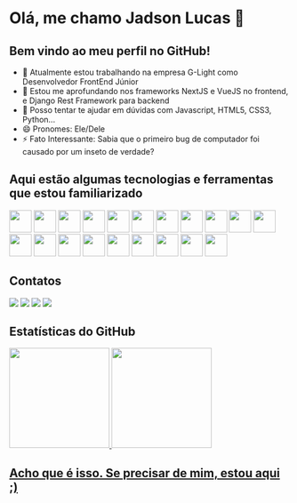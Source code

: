 # Olá, me chamo Jadson Lucas 👋
## Bem vindo ao meu perfil no GitHub!

<!--
**LucaasSouza/LucaasSouza** is a ✨ _special_ ✨ repository because its `README.md` (this file) appears on your GitHub profile.

Here are some ideas to get you started:

- 👯 I’m looking to collaborate on ...
- 🤔 I’m looking for help with ...
- 📫 How to reach me: ...
-->

- 🔭 Atualmente estou trabalhando na empresa G-Light como Desenvolvedor FrontEnd Júnior
- 🌱 Estou me aprofundando nos frameworks NextJS e VueJS no frontend, e Django Rest Framework para backend
- 💬 Posso tentar te ajudar em dúvidas com Javascript, HTML5, CSS3, Python...
- 😄 Pronomes: Ele/Dele
- ⚡ Fato Interessante: Sabia que o primeiro bug de computador foi causado por um inseto de verdade?

## Aqui estão algumas tecnologias e ferramentas que estou familiarizado
<img src="https://cdn.jsdelivr.net/gh/devicons/devicon@latest/icons/html5/html5-original.svg" style="width: 40px; height: 40px" /> <img src="https://cdn.jsdelivr.net/gh/devicons/devicon@latest/icons/css3/css3-original.svg" style="width: 40px; height: 40px" /> <img src="https://cdn.jsdelivr.net/gh/devicons/devicon@latest/icons/javascript/javascript-original.svg" style="width: 40px; height: 40px" /> <img src="https://cdn.jsdelivr.net/gh/devicons/devicon@latest/icons/react/react-original.svg" style="width: 40px; height: 40px" /> <img src="https://cdn.jsdelivr.net/gh/devicons/devicon@latest/icons/nextjs/nextjs-original.svg" style="width: 40px; height: 40px" /> <img src="https://cdn.jsdelivr.net/gh/devicons/devicon@latest/icons/bootstrap/bootstrap-original.svg" style="width: 40px; height: 40px" /> <img src="https://cdn.jsdelivr.net/gh/devicons/devicon@latest/icons/materialui/materialui-original.svg" style="width: 40px; height: 40px" /> <img src="https://cdn.jsdelivr.net/gh/devicons/devicon@latest/icons/nodejs/nodejs-original.svg" style="width: 40px; height: 40px" /> <img src="https://cdn.jsdelivr.net/gh/devicons/devicon@latest/icons/npm/npm-original-wordmark.svg" style="width: 40px; height: 40px" /> <img src="https://cdn.jsdelivr.net/gh/devicons/devicon@latest/icons/axios/axios-plain.svg" style="width: 40px; height: 40px" /> <img src="https://cdn.jsdelivr.net/gh/devicons/devicon@latest/icons/python/python-original.svg" style="width: 40px; height: 40px" /> <img src="https://cdn.jsdelivr.net/gh/devicons/devicon@latest/icons/pypi/pypi-original.svg" style="width: 40px; height: 40px" /> <img src="https://cdn.jsdelivr.net/gh/devicons/devicon@latest/icons/djangorest/djangorest-original.svg" style="width: 40px; height: 40px;" /> <img src="https://cdn.jsdelivr.net/gh/devicons/devicon@latest/icons/php/php-original.svg" style="width: 40px; height: 40px" /> <img src="https://cdn.jsdelivr.net/gh/devicons/devicon@latest/icons/composer/composer-original.svg" style="width: 40px; height: 40px" /> <img src="https://cdn.jsdelivr.net/gh/devicons/devicon@latest/icons/laravel/laravel-original.svg" style="width: 40px; height: 40px" /> <img src="https://cdn.jsdelivr.net/gh/devicons/devicon@latest/icons/postman/postman-original.svg" style="width: 40px; height: 40px" /> <img src="https://cdn.jsdelivr.net/gh/devicons/devicon@latest/icons/mysql/mysql-original.svg" style="width: 40px; height: 40px" /> <img src="https://cdn.jsdelivr.net/gh/devicons/devicon@latest/icons/vscode/vscode-original.svg" style="width: 40px; height: 40px" /> <img src="https://cdn.jsdelivr.net/gh/devicons/devicon@latest/icons/figma/figma-original.svg" style="width: 40px; height: 40px" />

## Contatos
<div>
<a href="https://instagram.com/jadlucas.png" target="_blank"><img loading="lazy" src="https://img.shields.io/badge/-Instagram-%23E4405F?style=for-the-badge&logo=instagram&logoColor=white" target="_blank"></a>
<a href = "mailto:jadsonlucas2004@gmail.com"><img loading="lazy" src="https://img.shields.io/badge/Gmail-D14836?style=for-the-badge&logo=gmail&logoColor=white" target="_blank"></a>
<a href="https://www.linkedin.com/in/jadson-lucas-b8a4a3232" target="_blank"><img loading="lazy" src="https://img.shields.io/badge/-LinkedIn-%230077B5?style=for-the-badge&logo=linkedin&logoColor=white" target="_blank"></a>
<a href="https://discord.com/users/472882279908245504" target="_blank"><img loading="lazy" src="https://img.shields.io/badge/Discord-7289D8?style=for-the-badge&logo=discord&logoColor=white" target="_blank"></a>
</div>

## Estatísticas do GitHub
<div>
<a href="https://github.com/LucaasSouza">
<img loading="lazy" height="180em" src="https://github-readme-stats.vercel.app/api/top-langs/?username=LucaasSouza&layout=compact&langs_count=7&theme=dracula"/>
<img loading="lazy" height="180em" src="https://github-readme-stats.vercel.app/api?username=LucaasSouza&show_icons=true&theme=dracula&include_all_commits=true&count_private=true"/>
</div>

## Acho que é isso. Se precisar de mim, estou aqui ;)

